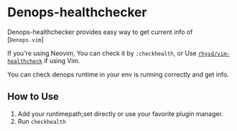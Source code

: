 # Denops-healthchecker

Denops-healthchecker provides easy way to get current info of [`Denops.vim`]

If you're using Neovim, You can check it by `:checkhealth`, or Use [`rhysd/vim-healthcheck`](https://github.com/rhysd/vim-healthcheck) if using Vim.

You can check denops runtime in your env is running correctly and get info.
 
## How to Use

1. Add your runtimepath;set directly or use your favorite plugin manager.
2. Run `checkhealth`
